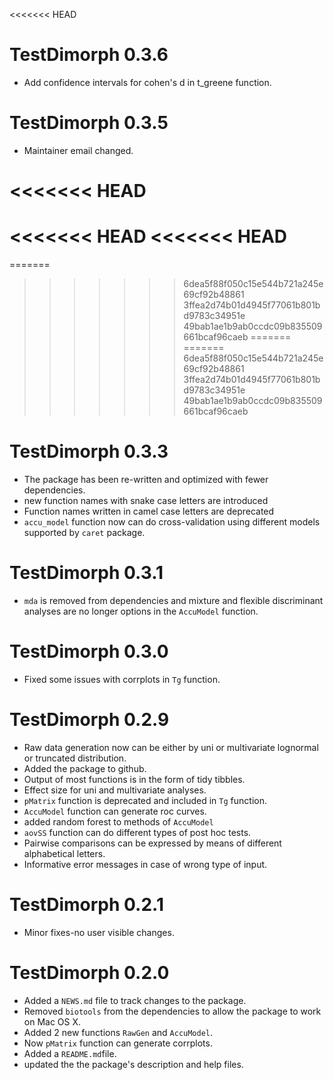 <<<<<<< HEAD
# TestDimorph 0.3.6

* Add confidence intervals for cohen's d in t_greene function.

# TestDimorph 0.3.5

* Maintainer email changed.

<<<<<<< HEAD
=======
<<<<<<< HEAD
<<<<<<< HEAD
=======
=======
>>>>>>> 6dea5f88f050c15e544b721a245e69cf92b48861
>>>>>>> 3ffea2d74b01d4945f77061b801bd9783c34951e
>>>>>>> 49bab1ae1b9ab0ccdc09b835509661bcaf96caeb
=======
=======
>>>>>>> 6dea5f88f050c15e544b721a245e69cf92b48861
>>>>>>> 3ffea2d74b01d4945f77061b801bd9783c34951e
>>>>>>> 49bab1ae1b9ab0ccdc09b835509661bcaf96caeb
# TestDimorph 0.3.3

* The package has been re-written and optimized with fewer dependencies.
* new function names with snake case letters are introduced
* Function names written in camel case letters are deprecated
* `accu_model` function now can do cross-validation using different models supported by `caret` package.

# TestDimorph 0.3.1

* `mda` is removed from dependencies and mixture and flexible discriminant analyses are no longer options in the `AccuModel` function.

# TestDimorph 0.3.0

* Fixed some issues with corrplots in `Tg` function.

# TestDimorph 0.2.9

* Raw data generation now can be either by uni or multivariate lognormal or truncated distribution.
* Added the package to github.
* Output of most functions is in the form of tidy tibbles.
* Effect size for uni and multivariate analyses.
* `pMatrix` function is deprecated and included in `Tg` function. 
* `AccuModel` function can generate roc curves.
* added random forest to methods of `AccuModel`
* `aovSS` function can do different types of post hoc tests.
* Pairwise comparisons can be expressed by means of different alphabetical letters.
* Informative error messages in case of wrong type of input.

# TestDimorph 0.2.1

* Minor fixes-no user visible changes.

# TestDimorph 0.2.0

* Added a `NEWS.md` file to track changes to the package.
* Removed `biotools` from the dependencies to allow the package to work on Mac OS X.
* Added 2 new functions `RawGen` and `AccuModel`.
* Now `pMatrix` function can generate corrplots.
* Added a `README.md`file.
* updated the the package's description and help files.

 
